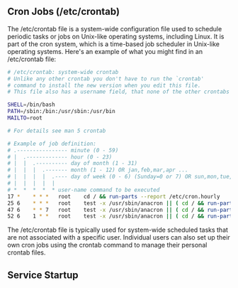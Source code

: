 ## Cron Jobs (/etc/crontab)
The /etc/crontab file is a system-wide configuration file used to schedule periodic tasks or jobs on Unix-like operating systems, including Linux. It is part of the cron system, which is a time-based job scheduler in Unix-like operating systems.
Here's an example of what you might find in an /etc/crontab file:

```bash
# /etc/crontab: system-wide crontab
# Unlike any other crontab you don't have to run the `crontab'
# command to install the new version when you edit this file.
# This file also has a username field, that none of the other crontabs do.

SHELL=/bin/bash
PATH=/sbin:/bin:/usr/sbin:/usr/bin
MAILTO=root

# For details see man 5 crontab

# Example of job definition:
# .---------------- minute (0 - 59)
# |  .------------- hour (0 - 23)
# |  |  .---------- day of month (1 - 31)
# |  |  |  .------- month (1 - 12) OR jan,feb,mar,apr ...
# |  |  |  |  .---- day of week (0 - 6) (Sunday=0 or 7) OR sun,mon,tue,wed,thu,fri,sat
# |  |  |  |  |
# *  *  *  *  * user-name command to be executed
17 *    * * *   root    cd / && run-parts --report /etc/cron.hourly
25 6    * * *   root    test -x /usr/sbin/anacron || ( cd / && run-parts --report /etc/cron.daily )
47 6    * * 7   root    test -x /usr/sbin/anacron || ( cd / && run-parts --report /etc/cron.weekly )
52 6    1 * *   root    test -x /usr/sbin/anacron || ( cd / && run-parts --report /etc/cron.monthly )
```
The /etc/crontab file is typically used for system-wide scheduled tasks that are not associated with a specific user. Individual users can also set up their own cron jobs using the crontab command to manage their personal crontab files.

## Service Startup

